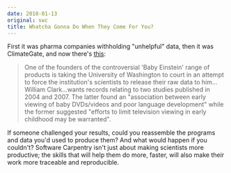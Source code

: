 ```yaml
---
date: 2010-01-13
original: swc
title: Whatcha Gonna Do When They Come For You?
---
```

<p>First it was pharma companies withholding "unhelpful" data, then it was ClimateGate, and now there's <a href="http://blogs.nature.com/news/thegreatbeyond/2010/01/baby_einstein_research_row_res.html">this</a>:</p>
<blockquote><p>One of the founders of the controversial 'Baby Einstein' range of products is taking the University of Washington to court in an attempt to force the institution's scientists to release their raw data to him…William Clark…wants records relating to two studies published in 2004 and 2007. The latter found an "association between early viewing of baby DVDs/videos and poor language development" while the former suggested "efforts to limit television viewing in early childhood may be warranted".</p></blockquote>
<p>If someone challenged your results, could you reassemble the programs and data you'd used to produce them? And what would happen if you couldn't? Software Carpentry isn't just about making scientists more productive; the skills that will help them do more, faster, will also make their work more traceable and reproducible.</p>
